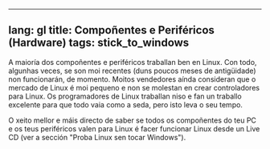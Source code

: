 
---
lang: gl
title: Compoñentes e Periféricos (Hardware)
tags: stick_to_windows
---

A maioría dos compoñentes e periféricos traballan ben en Linux. Con todo, algunhas veces, se son moi recentes (duns poucos meses de antigüidade) non funcionarán, de momento. Moitos vendedores aínda consideran que o mercado de Linux é moi pequeno e non se molestan en crear controladores para Linux. Os programadores de Linux traballan niso e fan un traballo excelente para que todo vaia como a seda, pero isto leva o seu tempo.

O xeito mellor e máis directo de saber se todos os compoñentes do teu PC e os teus periféricos valen para Linux é facer funcionar Linux desde un Live CD (ver a sección "Proba Linux sen tocar Windows").

